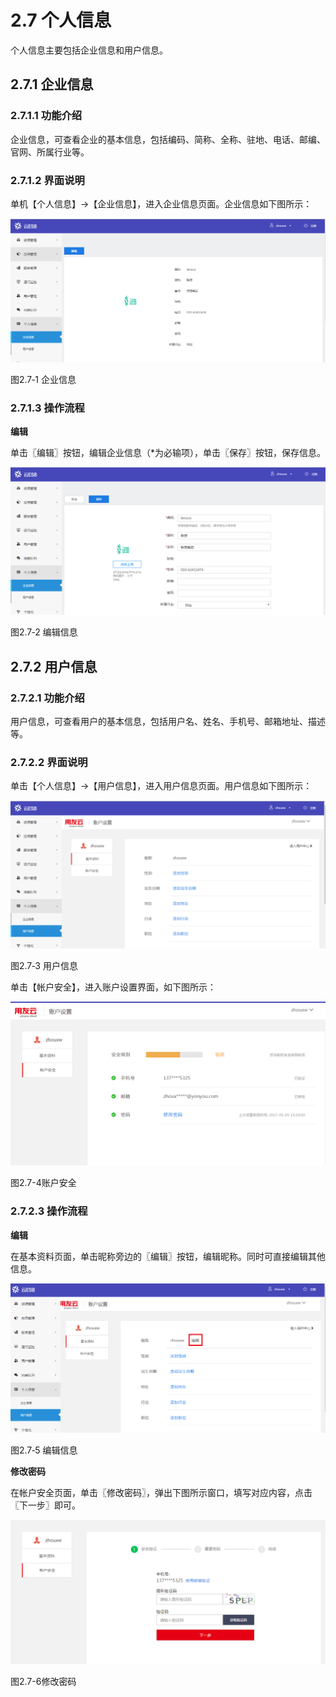 # 2.7 个人信息

个人信息主要包括企业信息和用户信息。

## 2.7.1 企业信息

### 2.7.1.1 功能介绍

企业信息，可查看企业的基本信息，包括编码、简称、全称、驻地、电话、邮编、官网、所属行业等。

### 2.7.1.2 界面说明

单机【个人信息】→【企业信息】，进入企业信息页面。企业信息如下图所示：

![](/assets/5-/7/image173.png)

图2.7‑1 企业信息

### 2.7.1.3 操作流程

**编辑**

单击〖编辑〗按钮，编辑企业信息（*为必输项），单击〖保存〗按钮，保存信息。

![](/assets/5-/7/image174.png)

图2.7‑2 编辑信息

## 2.7.2 用户信息

### 2.7.2.1 功能介绍

用户信息，可查看用户的基本信息，包括用户名、姓名、手机号、邮箱地址、描述等。

### 2.7.2.2 界面说明

单击【个人信息】→【用户信息】，进入用户信息页面。用户信息如下图所示：

![](/assets/5-/7/image171.png)

图2.7‑3 用户信息

单击【帐户安全】，进入账户设置界面，如下图所示：

![](/assets/5-/7/image177.png)

图2.7-4账户安全

### 2.7.2.3 操作流程

**编辑**

在基本资料页面，单击昵称旁边的〖编辑〗按钮，编辑昵称。同时可直接编辑其他信息。

![](/assets/5-/7/image172.png)

图2.7‑5 编辑信息

**修改密码**

在帐户安全页面，单击〖修改密码〗，弹出下图所示窗口，填写对应内容，点击〖下一步〗即可。

![](/assets/5-/7/image178.png)

图2.7-6修改密码






